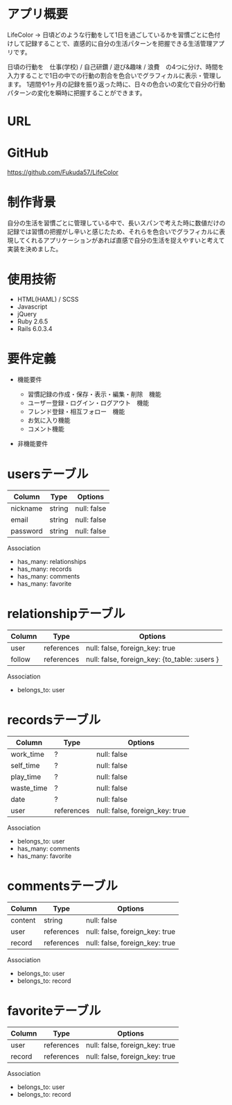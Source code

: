 # アプリ概要
LifeColor
-> 日頃どのような行動をして1日を過ごしているかを習慣ごとに色付けして記録することで、直感的に自分の生活パターンを把握できる生活管理アプリです。

日頃の行動を　仕事(学校) / 自己研鑽 / 遊び&趣味 / 浪費　の4つに分け、時間を入力することで1日の中での行動の割合を色合いでグラフィカルに表示・管理します。
1週間や1ヶ月の記録を振り返った時に、日々の色合いの変化で自分の行動パターンの変化を瞬時に把握することができます。

# URL
<!-- これから -->

# GitHub
https://github.com/Fukuda57/LifeColor

# 制作背景
自分の生活を習慣ごとに管理している中で、長いスパンで考えた時に数値だけの記録では習慣の把握がし辛いと感じたため、それらを色合いでグラフィカルに表現してくれるアプリケーションがあれば直感で自分の生活を捉えやすいと考えて実装を決めました。

# 使用技術
- HTML(HAML) / SCSS
- Javascript
- jQuery
- Ruby 2.6.5
- Rails 6.0.3.4

# 要件定義

- 機能要件
  - 習慣記録の作成・保存・表示・編集・削除　機能
  - ユーザー登録・ログイン・ログアウト　機能
  - フレンド登録・相互フォロー　機能
  - お気に入り機能
  - コメント機能

- 非機能要件
  <!-- これから -->

# usersテーブル


|Column|Type|Options|
|------|----|-------|
|nickname|string|null: false|
|email|string|null: false|
|password|string|null: false|

Association

- has_many: relationships
- has_many: records
- has_many: comments
- has_many: favorite

# relationshipテーブル

|Column|Type|Options|
|------|---|--------|
|user|references|null: false, foreign_key: true|
|follow|references|null: false, foreign_key: {to_table: :users }|

Association

- belongs_to: user

# recordsテーブル

|Column|Type|Options|
|-----|----|--------|
|work_time|?|null: false|
|self_time|?|null: false|
|play_time|?|null: false|
|waste_time|?|null: false|
|date|?|null: false|
|user|references|null: false, foreign_key: true|

Association

- belongs_to: user
- has_many: comments
- has_many: favorite

# commentsテーブル

|Column|Type|Options|
|-----|----|--------|
|content|string|null: false|
|user|references|null: false, foreign_key: true|
|record|references|null: false, foreign_key: true|

Association

- belongs_to: user
- belongs_to: record

# favoriteテーブル

|Column|Type|Options|
|-----|----|--------|
|user|references|null: false, foreign_key: true|
|record|references|null: false, foreign_key: true|

Association

- belongs_to: user
- belongs_to: record